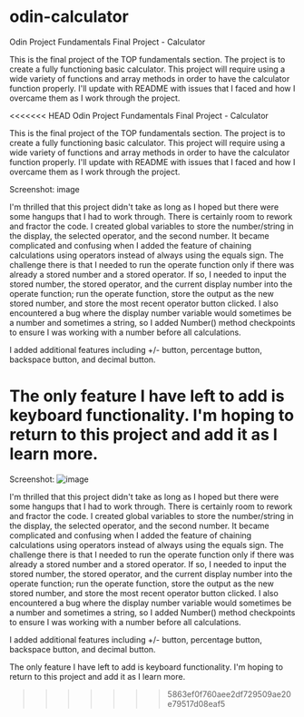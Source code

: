 # odin-calculator
Odin Project Fundamentals Final Project - Calculator

This is the final project of the TOP fundamentals section.  The project is to create a fully functioning basic calculator.  This project will require using a wide variety of functions and array methods in order to have the calculator function properly.  I'll update with README with issues that I faced and how I overcame them as I work through the project.

<<<<<<< HEAD
Odin Project Fundamentals Final Project - Calculator

This is the final project of the TOP fundamentals section. The project is to create a fully functioning basic calculator. This project will require using a wide variety of functions and array methods in order to have the calculator function properly. I'll update with README with issues that I faced and how I overcame them as I work through the project.

Screenshot: image

I'm thrilled that this project didn't take as long as I hoped but there were some hangups that I had to work through. There is certainly room to rework and fractor the code. I created global variables to store the number/string in the display, the selected operator, and the second number. It became complicated and confusing when I added the feature of chaining calculations using operators instead of always using the equals sign. The challenge there is that I needed to run the operate function only if there was already a stored number and a stored operator. If so, I needed to input the stored number, the stored operator, and the current display number into the operate function; run the operate function, store the output as the new stored number, and store the most recent operator button clicked. I also encountered a bug where the display number variable would sometimes be a number and sometimes a string, so I added Number() method checkpoints to ensure I was working with a number before all calculations.

I added additional features including +/- button, percentage button, backspace button, and decimal button.

The only feature I have left to add is keyboard functionality. I'm hoping to return to this project and add it as I learn more.
=======
Screenshot:
![image](https://user-images.githubusercontent.com/96341179/154159696-20cd6f09-ce5d-457a-bdba-b73fdc99f501.png)

I'm thrilled that this project didn't take as long as I hoped but there were some hangups that I had to work through.  There is certainly room to rework and fractor the code.  I created global variables to store the number/string in the display, the selected operator, and the second number.  It became complicated and confusing when I added the feature of chaining calculations using operators instead of always using the equals sign.  The challenge there is that I needed to run the operate function only if there was already a stored number and a stored operator.  If so, I needed to input the stored number, the stored operator, and the current display number into the operate function; run the operate function, store the output as the new stored number, and store the most recent operator button clicked.  I also encountered a bug where the display number variable would sometimes be a number and sometimes a string, so I added Number() method checkpoints to ensure I was working with a number before all calculations.

I added additional features including +/- button, percentage button, backspace button, and decimal button.

The only feature I have left to add is keyboard functionality.  I'm hoping to return to this project and add it as I learn more.
>>>>>>> 5863ef0f760aee2df729509ae20e79517d08eaf5
